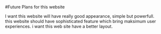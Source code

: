 #Future Plans for this website

I want this website will have really good appearance,
simple but powerfull. this website should have sophisticated
feature which bring maksimum user experiences.
i want this web site have a better layout.
